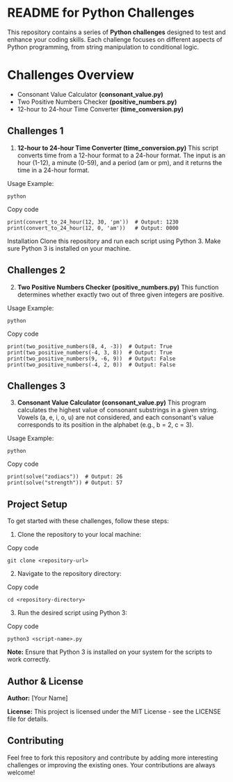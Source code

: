 # README for Python Challenges
This repository contains a series of **Python challenges** designed to test and enhance your coding skills. Each challenge focuses on different aspects of Python programming, from string manipulation to conditional logic.

# Challenges Overview
- Consonant Value Calculator **(consonant_value.py)**
- Two Positive Numbers Checker **(positive_numbers.py)**
- 12-hour to 24-hour Time Converter **(time_conversion.py)**

## Challenges 1
1. **12-hour to 24-hour Time Converter (time_conversion.py)**
This script converts time from a 12-hour format to a 24-hour format. The input is an hour (1-12), a minute (0-59), and a period (am or pm), and it returns the time in a 24-hour format.

Usage Example:
 ```
python
 ```
Copy code
 ```
print(convert_to_24_hour(12, 30, 'pm'))  # Output: 1230
print(convert_to_24_hour(12, 0, 'am'))   # Output: 0000
 ```
Installation
Clone this repository and run each script using Python 3. Make sure Python 3 is installed on your machine.

## Challenges 2
2. **Two Positive Numbers Checker (positive_numbers.py)**
This function determines whether exactly two out of three given integers are positive.

Usage Example:
 ```
python
 ```
Copy code
 ```
print(two_positive_numbers(8, 4, -3))  # Output: True
print(two_positive_numbers(-4, 3, 8))  # Output: True
print(two_positive_numbers(9, -6, 9))  # Output: False
print(two_positive_numbers(-4, 2, 0))  # Output: False
 ```

## Challenges 3
3. **Consonant Value Calculator (consonant_value.py)**
This program calculates the highest value of consonant substrings in a given string. Vowels (a, e, i, o, u) are not considered, and each consonant's value corresponds to its position in the alphabet (e.g., b = 2, c = 3).

Usage Example:
 ```
python
 ```
Copy code
 ```
print(solve("zodiacs"))  # Output: 26
print(solve("strength")) # Output: 57
 ```

## Project Setup
To get started with these challenges, follow these steps:

1. Clone the repository to your local machine:


Copy code
 ```
git clone <repository-url>
 ```

2. Navigate to the repository directory:

Copy code
 ```
cd <repository-directory>
 ```

3. Run the desired script using Python 3:

Copy code
 ```
python3 <script-name>.py
 ```
**Note:** Ensure that Python 3 is installed on your system for the scripts to work correctly.


## Author & License
**Author:** [Your Name]

**License:** This project is licensed under the MIT License - see the LICENSE file for details.

## Contributing
Feel free to fork this repository and contribute by adding more interesting challenges or improving the existing ones. Your contributions are always welcome!